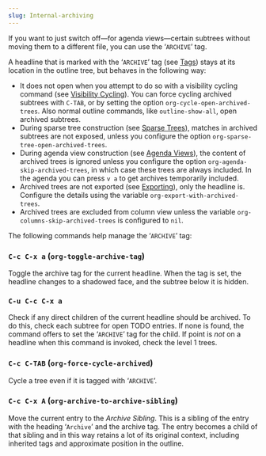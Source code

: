 ```yaml
---
slug: Internal-archiving
---
```


If you want to just switch off—for agenda views—certain subtrees without moving them to a different file, you can use the ‘`ARCHIVE`’ tag.

A headline that is marked with the ‘`ARCHIVE`’ tag (see [Tags](Tags)) stays at its location in the outline tree, but behaves in the following way:

*   It does not open when you attempt to do so with a visibility cycling command (see [Visibility Cycling](Visibility-Cycling)). You can force cycling archived subtrees with `C-TAB`, or by setting the option `org-cycle-open-archived-trees`. Also normal outline commands, like `outline-show-all`, open archived subtrees.
*   During sparse tree construction (see [Sparse Trees](Sparse-Trees)), matches in archived subtrees are not exposed, unless you configure the option `org-sparse-tree-open-archived-trees`.
*   During agenda view construction (see [Agenda Views](Agenda-Views)), the content of archived trees is ignored unless you configure the option `org-agenda-skip-archived-trees`, in which case these trees are always included. In the agenda you can press `v a` to get archives temporarily included.
*   Archived trees are not exported (see [Exporting](Exporting)), only the headline is. Configure the details using the variable `org-export-with-archived-trees`.
*   Archived trees are excluded from column view unless the variable `org-columns-skip-archived-trees` is configured to `nil`.

The following commands help manage the ‘`ARCHIVE`’ tag:

### `C-c C-x a` (`org-toggle-archive-tag`)

Toggle the archive tag for the current headline. When the tag is set, the headline changes to a shadowed face, and the subtree below it is hidden.

### `C-u C-c C-x a`

Check if any direct children of the current headline should be archived. To do this, check each subtree for open TODO entries. If none is found, the command offers to set the ‘`ARCHIVE`’ tag for the child. If point is *not* on a headline when this command is invoked, check the level 1 trees.

### `C-c C-TAB` (`org-force-cycle-archived`)

Cycle a tree even if it is tagged with ‘`ARCHIVE`’.

### `C-c C-x A` (`org-archive-to-archive-sibling`)

Move the current entry to the *Archive Sibling*. This is a sibling of the entry with the heading ‘`Archive`’ and the archive tag. The entry becomes a child of that sibling and in this way retains a lot of its original context, including inherited tags and approximate position in the outline.
